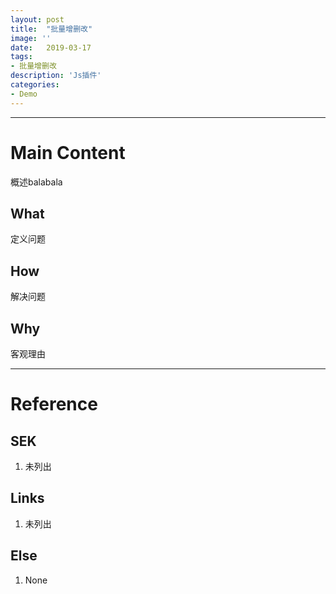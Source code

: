 ```yaml
---
layout: post
title:  "批量增删改"
image: ''
date:   2019-03-17
tags:
- 批量增删改
description: 'Js插件'
categories:
- Demo
---
```


---
# Main Content
概述balabala
## What
定义问题

## How
解决问题

## Why
客观理由


---
# Reference
## SEK
1. 未列出

## Links
1. 未列出

## Else
1. None
